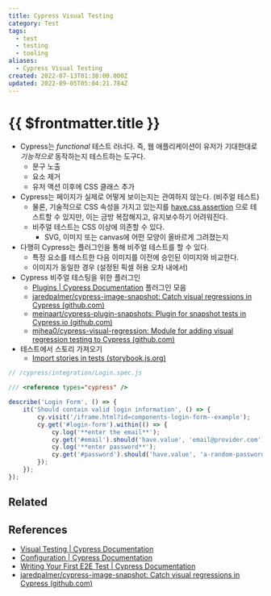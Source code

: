 ```yaml
---
title: Cypress Visual Testing
category: Test
tags:
  - test
  - testing
  - tooling
aliases:
  - Cypress Visual Testing
created: 2022-07-13T01:38:00.000Z
updated: 2022-09-05T05:04:21.784Z
---
```


# {{ $frontmatter.title }}

- Cypress는 _functional_ 테스트 러너다. 즉, 웹 애플리케이션이 유저가 기대한대로 _기능적으로_ 동작하는지 테스트하는 도구다.
  - 문구 노출
  - 요소 제거
  - 유저 액션 이후에 CSS 클래스 추가
- Cypress는 페이지가 실제로 어떻게 보이는지는 관여하지 않는다. (비주얼 테스트)
  - 물론, 기술적으로 CSS 속성을 가지고 있는지를 [have.css assertion](https://docs.cypress.io/guides/references/assertions#CSS) 으로 테스트할 수 있지만, 이는 금방 복잡해지고, 유지보수하기 어려워진다.
  - 비주얼 테스트는 CSS 이상에 의존할 수 있다.
    - SVG, 이미지 또는 canvas에 어떤 모양이 올바르게 그려졌는지
- 다행히 Cypress는 플러그인을 통해 비주얼 테스트를 할 수 있다.
  - 특정 요소를 테스트한 다음 이미지를 이전에 승인된 이미지와 비교한다.
  - 이미지가 동일한 경우 (설정된 픽셀 허용 오차 내에서)
- Cypress 비주얼 테스팅을 위한 플러그인
  - [Plugins | Cypress Documentation](https://docs.cypress.io/plugins/directory#visual-testing) 플러그인 모음
  - [jaredpalmer/cypress-image-snapshot: Catch visual regressions in Cypress (github.com)](https://github.com/jaredpalmer/cypress-image-snapshot)
  - [meinaart/cypress-plugin-snapshots: Plugin for snapshot tests in Cypress.io (github.com)](https://github.com/meinaart/cypress-plugin-snapshots)
  - [mjhea0/cypress-visual-regression: Module for adding visual regression testing to Cypress (github.com)](https://github.com/mjhea0/cypress-visual-regression)
- 테스트에서 스토리 가져오기
  - [Import stories in tests (storybook.js.org)](https://storybook.js.org/docs/react/writing-tests/importing-stories-in-tests#example-with-cypress)

```js
// /cypress/integration/Login.spec.js

/// <reference types="cypress" />

describe('Login Form', () => {
	it('Should contain valid login information', () => {
		cy.visit('/iframe.html?id=components-login-form--example');
		cy.get('#login-form').within(() => {
			cy.log('**enter the email**');
			cy.get('#email').should('have.value', 'email@provider.com');
			cy.log('**enter password**');
			cy.get('#password').should('have.value', 'a-random-password');
		});
	});
});
```

## Related

## References

- [Visual Testing | Cypress Documentation](https://docs.cypress.io/guides/tooling/visual-testing#What-you-ll-learn)
- [Configuration | Cypress Documentation](https://docs.cypress.io/guides/references/configuration)
- [Writing Your First E2E Test | Cypress Documentation](https://docs.cypress.io/guides/end-to-end-testing/writing-your-first-end-to-end-test)
- [jaredpalmer/cypress-image-snapshot: Catch visual regressions in Cypress (github.com)](https://github.com/jaredpalmer/cypress-image-snapshot)
